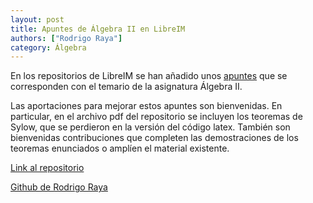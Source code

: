```yaml
---
layout: post
title: Apuntes de Álgebra II en LibreIM
authors: ["Rodrigo Raya"]
category: Álgebra
---
```


En los repositorios de LibreIM se han añadido unos [apuntes](https://github.com/libreim/apuntesalgebraii/blob/master/apuntesalgebraii/algebra2.pdf) que se corresponden con el temario de la asignatura Álgebra II.

Las aportaciones para mejorar estos apuntes son bienvenidas. En particular, en el archivo pdf del repositorio se incluyen los teoremas de Sylow, que se perdieron en la versión del código latex. También son bienvenidas contribuciones que completen las demostraciones de los teoremas enunciados o amplíen el material existente. 

[Link al repositorio](https://github.com/libreim/apuntesalgebraii/tree/master/apuntesalgebraii)

[Github de Rodrigo Raya](https://github.com/rjraya)
